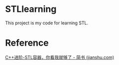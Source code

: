 # STLlearning

This project is my code for learning STL.

# Reference

[C++进阶-STL容器，你看我就够了 - 简书 (jianshu.com)](https://www.jianshu.com/p/497843e403b4)